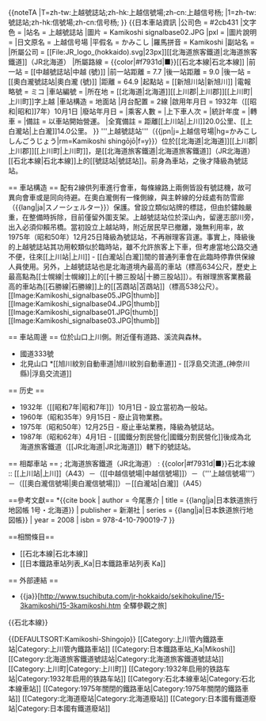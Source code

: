 {{noteTA
|T=zh-tw:上越號誌站;zh-hk:上越信號場;zh-cn:上越信号杨;
|1=zh-tw:號誌站;zh-hk:信號場;zh-cn:信号杨;
}}
{{日本車站資訊
|公司色 = #2cb431
|文字色 = 
|站名 = 上越號誌站
|圖片 = Kamikoshi signalbase02.JPG
|pxl = 
|圖片說明 = 
|日文原名 = 上越信号場
|平假名 = かみこし
|羅馬拼音 =  Kamikoshi
|副站名 = 
|所屬公司 = [[File:JR_logo_(hokkaido).svg|23px]][[北海道旅客鐵道|北海道旅客鐵道]]（JR北海道）
|所屬路線 = {{color|#f7931d|■}}[[石北本線|石北本線]]
|前一站 = [[中越號誌站|中越 (號)]]
|前一站距離 = 7.7
|後一站距離 = 9.0
|後一站 =  [[奧白瀧號誌站|奧白瀧 (號)]]
|距離 = 64.9
|起點站 = [[新旭川站|新旭川]]
|電報略號 = ミコ
|車站編號 = 
|所在地 = [[北海道|北海道]][[上川郡|上川郡]][[上川町|上川町]]字上越
|車站構造 = 地面站
|月台配置 = 2線
|啟用年月日 = 1932年（[[昭和|昭和]]7年）10月1日
|廢站年月日 = 
|乘客人數 = 
|上下車人次 = 
|統計年度 = 
|轉車 = 
|備註 = 以車站開始營運。
|全寬備註 = 距離[[上川站|上川]]20.0公里、[[上白瀧站|上白瀧]]14.0公里。
}}
'''上越號誌站'''（{{jpn|j=上越信号場|hg=かみこししんごうじょう|rm=Kamikoshi shingōjō|f=y}}）位於[[北海道|北海道]][[上川郡|上川郡]][[上川町|上川町]]，是[[北海道旅客鐵道|北海道旅客鐵道]]（JR北海道）[[石北本線|石北本線]]上的[[號誌站|號誌站]]。前身為車站，之後才降級為號誌站。

== 車站構造 ==
配有2線供列車進行會車，每條線路上兩側皆設有號誌機，故可異向會車或是同向待避。在奧白瀧側有一條側線，與主幹線的分歧處有防雪廊（{{lang|ja|スノーシェルター}}）保護。曾設立類似站牌的標誌，但由於鏽蝕嚴重，在整備時拆除，目前僅留外圍支架。上越號誌站位於深山內，留邊志部川旁，出入必須仰賴吊橋。當初設立上越站時，附近居民早已撤離，幾無利用率，故1975年（昭和50年）12月25日降級為號誌站，不再辦理客貨運。事實上，降級後的上越號誌站其功用較類似於臨時站，雖不允許旅客上下車，但考慮當地公路交通不便，往來[[上川站|上川]] - [[白瀧站|白瀧]]間的普通列車會在此臨時停靠供保線人員使用。另外，上越號誌站也是北海道境內最高的車站（標高634公尺，歷史上最高點為[[士幌線|士幌線]]上的[[十勝三股站|十勝三股站]]）。有辦理旅客業務最高的車站為[[石勝線|石勝線]]上的[[苫鵡站|苫鵡站]]（標高538公尺）。
[[Image:Kamikoshi_signalbase05.JPG|thumb]]
[[Image:Kamikoshi_signalbase04.JPG|thumb]]
[[Image:Kamikoshi_signalbase01.JPG|thumb]]
[[Image:Kamikoshi_signalbase03.JPG|thumb]]

== 車站周邊 ==
位於山口上川側。附近僅有道路、溪流與森林。
* 國道333號
* 北見山口
*[[旭川紋別自動車道|旭川紋別自動車道]] - [[浮島交流道_(神奈川縣)|浮島交流道]]

== 历史 ==
* 1932年（[[昭和7年|昭和7年]]）10月1日 - 設立當初為一般站。
* 1960年（昭和35年）9月15日 - 廢止貨物業務。
* 1975年（昭和50年）12月25日 - 廢止車站業務，降級為號誌站。
* 1987年（昭和62年）4月1日 - [[國鐵分割民營化|國鐵分割民營化]]後成為北海道旅客鐵道（[[JR北海道|JR北海道]]）轄下的號誌站。

== 相鄰車站 ==
; 北海道旅客鐵道（JR北海道）
: {{color|#f7931d|■}}石北本線
:: [[上川站|上川]]（A43）－（[[中越信號場|中越信號場]]）－（'''上越信號場'''）－（[[奧白瀧信號場|奧白瀧信號場]]）－[[白瀧站|白瀧]]（A45）

==參考文獻==
*{{cite book
  | author = 今尾惠介
  | title = {{lang|ja|日本鉄道旅行地図帳 1号・北海道}}
  | publisher = 新潮社
  | series = {{lang|ja|日本鉄道旅行地図帳}}
  | year = 2008
  | isbn = 978-4-10-790019-7
}}

==相關條目==
* [[石北本線|石北本線]]
* [[日本鐵路車站列表_Ka|日本鐵路車站列表 Ka]]

== 外部連結 ==
* {{ja}}[http://www.tsuchibuta.com/jr-hokkaido/sekihokuline/15-3kamikoshi/15-3kamikoshi.htm 全驛參觀之旅]

{{石北本線}}

{{DEFAULTSORT:Kamikoshi-Shingojo}}
[[Category:上川管內鐵路車站|Category:上川管內鐵路車站]]
[[Category:日本鐵路車站_Ka|Mikoshi]]
[[Category:北海道旅客鐵道號誌站|Category:北海道旅客鐵道號誌站]]
[[Category:上川町|Category:上川町]]
[[Category:1932年启用的铁路车站|Category:1932年启用的铁路车站]]
[[Category:石北本線車站|Category:石北本線車站]]
[[Category:1975年關閉的鐵路車站|Category:1975年關閉的鐵路車站]]
[[Category:北海道廢站|Category:北海道廢站]]
[[Category:日本國有鐵道廢站|Category:日本國有鐵道廢站]]